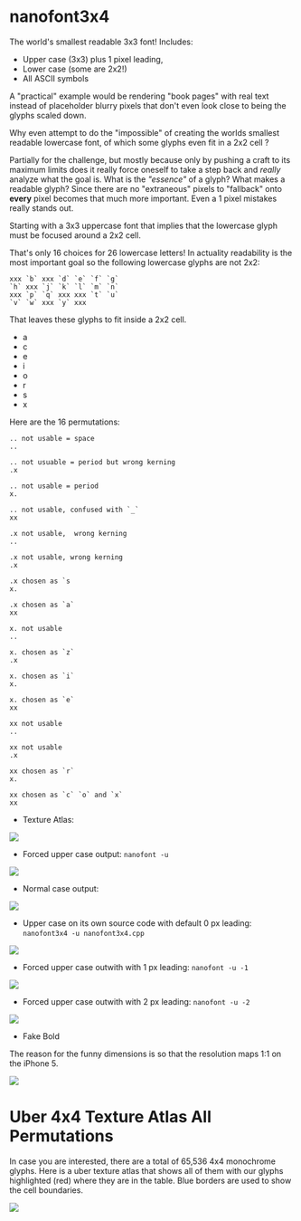 # nanofont3x4
The world's smallest readable 3x3 font!  Includes:

* Upper case (3x3) plus 1 pixel leading,
* Lower case (some are 2x2!)
* All ASCII symbols

A "practical" example would be rendering "book pages" with real text instead of placeholder blurry pixels that don't even look close to being the glyphs scaled down.

Why even attempt to do the "impossible" of creating the worlds smallest readable lowercase font, of which some glyphs even fit in a 2x2 cell ? 

Partially for the challenge, but mostly because only by pushing a craft to its maximum limits does it really force oneself to take a step back and _really_ analyze what the goal is.  What is the _"essence"_ of a glyph?  What makes a readable glyph?  Since there are no "extraneous" pixels to "fallback" onto **every** pixel becomes that much more important.  Even a 1 pixel mistakes really stands out.

Starting with a 3x3 uppercase font that implies that the lowercase glyph must be focused around a 2x2 cell.

That's only 16 choices for 26 lowercase letters!  In actuality readability is the most important goal so the following lowercase glyphs are not 2x2:

    xxx `b` xxx `d` `e` `f` `g`
    `h` xxx `j` `k` `l` `m` `n`
    xxx `p` `q` xxx xxx `t` `u`
    `v` `w` xxx `y` xxx

That leaves these glyphs to fit inside a 2x2 cell.

* a
* c
* e
* i
* o
* r
* s
* x

Here are the 16 permutations:

    .. not usable = space
    ..

    .. not usuable = period but wrong kerning
    .x 

    .. not usable = period
    x.

    .. not usable, confused with `_`
    xx

    .x not usable,  wrong kerning
    ..
 
    .x not usable, wrong kerning
    .x

    .x chosen as `s
    x.

    .x chosen as `a`
    xx

    x. not usable
    ..

    x. chosen as `z`
    .x

    x. chosen as `i`
    x.

    x. chosen as `e`
    xx

    xx not usable
    ..

    xx not usable
    .x

    xx chosen as `r`
    x.

    xx chosen as `c` `o` and `x`
    xx


* Texture Atlas:

<img src="https://raw.githubusercontent.com/Michaelangel007/nanofont3x4/master/nanofont3x4.bmp">


* Forced upper case output: `nanofont -u`

<img src="https://raw.githubusercontent.com/Michaelangel007/nanofont3x4/master/output_declaration_upper3x4.bmp"> 

* Normal case output:

<img src="https://raw.githubusercontent.com/Michaelangel007/nanofont3x4/master/output_declaration_lower3x4.bmp">


* Upper case on its own source code with default 0 px leading:
   `nanofont3x4 -u nanofont3x4.cpp`

<img src="https://raw.githubusercontent.com/Michaelangel007/nanofont3x4/master/output_nanofont3x4_upper_0.bmp"> 

* Forced upper case outwith with 1 px leading: `nanofont -u -1`

<img src="https://raw.githubusercontent.com/Michaelangel007/nanofont3x4/master/output_nanofont3x4_upper_1.bmp"> 

* Forced upper case outwith with 2 px leading: `nanofont -u -2`

<img src="https://raw.githubusercontent.com/Michaelangel007/nanofont3x4/master/output_nanofont3x4_upper_2.bmp"> 

* Fake Bold

The reason for the funny dimensions is so that the resolution maps 1:1 on the iPhone 5.

<img src="https://raw.githubusercontent.com/Michaelangel007/nanofont3x4/master/output_bold_sources_ken.png">

# Uber 4x4 Texture Atlas All Permutations 

In case you are interested, there are a total of 65,536 4x4 monochrome glyphs. Here is a uber texture atlas that shows all of them with our glyphs highlighted (red) where they are in the table.  Blue borders are used to show the cell boundaries.

<img src="https://raw.githubusercontent.com/Michaelangel007/nanofont3x4/master/1289x1290_8bit_textureatlas.bmp">
